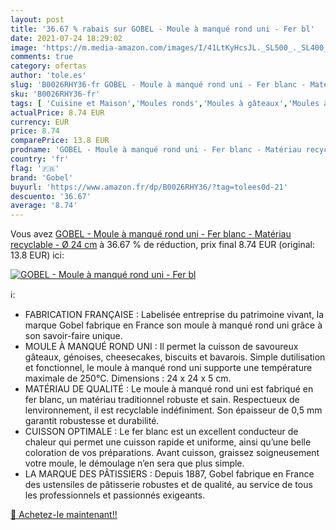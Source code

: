 ```yaml
---
layout: post
title: '36.67 % rabais sur GOBEL - Moule à manqué rond uni - Fer bl'
date: 2021-07-24 18:29:02
image: 'https://m.media-amazon.com/images/I/41LtKyHcsJL._SL500_._SL400_.jpg'
comments: true
category: ofertas
author: 'tole.es'
slug: 'B0026RHY36-fr GOBEL - Moule à manqué rond uni - Fer blanc - Matériau...'
sku: 'B0026RHY36-fr'
tags: [ 'Cuisine et Maison','Moules ronds','Moules à gâteaux','Moules à pâtisserie','Pâtisserie','gobel', ]
actualPrice: 8.74 EUR
currency: EUR
price: 8.74
comparePrice: 13.8 EUR
prodname: 'GOBEL - Moule à manqué rond uni - Fer blanc - Matériau recyclable - Ø 24 cm'
country: 'fr'
flag: '🇫🇷'
brand: 'Gobel'
buyurl: 'https://www.amazon.fr/dp/B0026RHY36/?tag=tolees0d-21'
descuento: '36.67'
average: '8.74'
---
```


Vous avez [GOBEL - Moule à manqué rond uni - Fer blanc - Matériau recyclable - Ø 24 cm](https://www.amazon.fr/dp/B0026RHY36/?tag=tolees0d-21)  à  36.67 % de réduction, prix final  8.74 EUR (original: 13.8 EUR) ici:

[![GOBEL - Moule à manqué rond uni - Fer bl](https://m.media-amazon.com/images/I/41LtKyHcsJL._SL500_._SL400_.jpg)](https://www.amazon.fr/dp/B0026RHY36/?tag=tolees0d-21)

ℹ️:

- FABRICATION FRANÇAISE : Labelisée entreprise du patrimoine vivant, la marque Gobel fabrique en France son moule à manqué rond uni grâce à son savoir-faire unique.
- MOULE À MANQUÉ ROND UNI : Il permet la cuisson de savoureux gâteaux, génoises, cheesecakes, biscuits et bavarois. Simple dutilisation et fonctionnel, le moule à manqué rond uni supporte une température maximale de 250°C. Dimensions : 24 x 24 x 5 cm.
- MATÉRIAU DE QUALITÉ : Le moule à manqué rond uni est fabriqué en fer blanc, un matériau traditionnel robuste et sain. Respectueux de lenvironnement, il est recyclable indéfiniment. Son épaisseur de 0,5 mm garantit robustesse et durabilité.
- CUISSON OPTIMALE : Le fer blanc est un excellent conducteur de chaleur qui permet une cuisson rapide et uniforme, ainsi qu’une belle coloration de vos préparations. Avant cuisson, graissez soigneusement votre moule, le démoulage n’en sera que plus simple.
- LA MARQUE DES PÂTISSIERS : Depuis 1887, Gobel fabrique en France des ustensiles de pâtisserie robustes et de qualité, au service de tous les professionnels et passionnés exigeants.

[🛒 Achetez-le maintenant!!](https://www.amazon.fr/dp/B0026RHY36/?tag=tolees0d-21)
